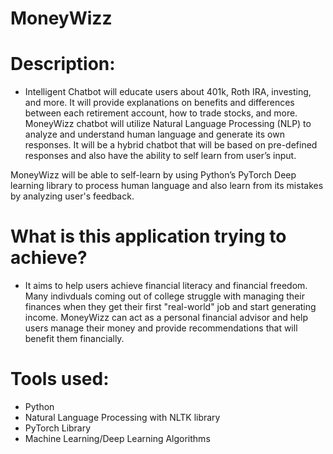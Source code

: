 # MoneyWizz

 
# Description: 
- Intelligent Chatbot will educate users about 401k, Roth IRA, investing, and more. It will provide explanations on benefits and differences between each retirement account, how to trade stocks, and more. MoneyWizz chatbot will utilize Natural Language Processing (NLP) to analyze and understand human language and generate its own responses. It will be a hybrid chatbot that will be based on pre-defined responses and also have the ability to self learn from user’s input. 

MoneyWizz will be able to self-learn by using Python’s PyTorch Deep learning library to process human language and also learn from its mistakes by analyzing user's feedback. 

# What is this application trying to achieve?
- It aims to help users achieve financial literacy and financial freedom. Many indivduals coming out of college struggle with managing their finances when they get their first "real-world" job and start generating income. MoneyWizz can act as a personal financial advisor and help users manage their money and provide recommendations that will benefit them financially.

# Tools used:
- Python
- Natural Language Processing with NLTK library
- PyTorch Library
- Machine Learning/Deep Learning Algorithms
